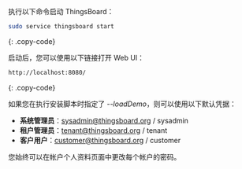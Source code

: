 执行以下命令启动 ThingsBoard：

```bash
sudo service thingsboard start
```
{: .copy-code}

启动后，您可以使用以下链接打开 Web UI：

```bash
http://localhost:8080/
```
{: .copy-code}

如果您在执行安装脚本时指定了 *--loadDemo*，则可以使用以下默认凭据：

- **系统管理员**：sysadmin@thingsboard.org / sysadmin
- **租户管理员**：tenant@thingsboard.org / tenant
- **客户用户**：customer@thingsboard.org / customer

您始终可以在帐户个人资料页面中更改每个帐户的密码。